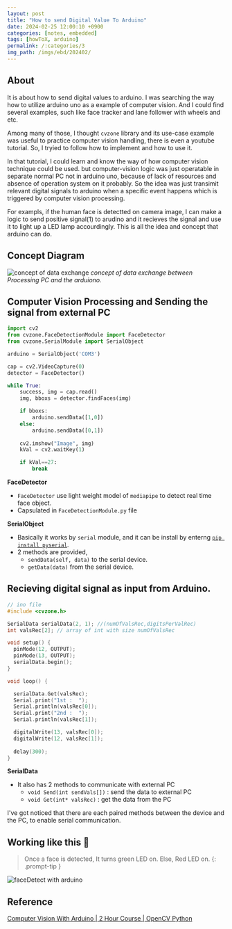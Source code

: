 ```yaml
---
layout: post
title: "How to send Digital Value To Arduino"
date: 2024-02-25 12:00:10 +0900
categories: [notes, embedded]
tags: [howToX, arduino]
permalink: /:categories/3
img_path: /imgs/ebd/202402/
---
```


## **About**
It is about how to send digital values to arduino. I was searching the way how to utilize arduino uno as a example of computer vision. And I could find several examples, such like face tracker and lane follower with wheels and etc. 

Among many of those, I thought `cvzone` library and its use-case example was useful to practice computer vision handling, there is even a youtube tutorial. So, I tryied to follow how to implement and how to use it. 

In that tutorial, I could learn and know the way of how computer vision technique could be used. but computer-vision logic was just operatable in separate normal PC not in arduino uno, because of lack of resources and absence of operation system on it probably. So the idea was just transimit relevant digital signals to arduino  when a specific event happens which is triggered by computer vision processing.

For exampls, if the human face is detectted on camera image, I can make a logic to send positive signal(1) to arudino and it recieves the signal and use it to light up a LED lamp accourdingly. This is all the idea and concept that arduino can do.

## **Concept Diagram**
![concept of data exchange](data-exchange.png)
_concept of data exchange between Processing PC and the arduiono._


## **Computer Vision Processing and Sending the signal from external PC**

```python
import cv2
from cvzone.FaceDetectionModule import FaceDetector
from cvzone.SerialModule import SerialObject

arduino = SerialObject('COM3')

cap = cv2.VideoCapture(0)
detector = FaceDetector()

while True:
    success, img = cap.read()
    img, bboxs = detector.findFaces(img)

    if bboxs:
        arduino.sendData([1,0])
    else:
        arduino.sendData([0,1])
    
    cv2.imshow("Image", img)
    kVal = cv2.waitKey(1)

    if kVal==27:
        break

```
**FaceDetector**
- `FaceDetector` use light weight model of `mediapipe` to detect real time face object.
-  Capsulated in `FaceDetectionModule.py` file

**SerialObject**
- Basically it works by `serial` module, and it can be install by enterng [`pip install pyserial`](https://pyserial.readthedocs.io/en/latest/index.html).
- 2 methods are provided, 
  - `sendData(self, data)` to the serial device.
  - `getData(data)` from the serial device.


## **Recieving digital signal as input from Arduino.**

```c
// ino file
#include <cvzone.h>

SerialData serialData(2, 1); //(numOfValsRec,digitsPerValRec)
int valsRec[2]; // array of int with size numOfValsRec 

void setup() {
  pinMode(12, OUTPUT);
  pinMode(13, OUTPUT);
  serialData.begin();
}

void loop() {

  serialData.Get(valsRec);
  Serial.print("1st :  ");
  Serial.println(valsRec[0]);
  Serial.print("2nd :  ");
  Serial.println(valsRec[1]);

  digitalWrite(13, valsRec[0]);
  digitalWrite(12, valsRec[1]);
  
  delay(300);
}
```
**SerialData**
- It also has 2 methods to communicate with external PC
    - `void Send(int sendVals[])` : send the data to external PC
    - `void Get(int* valsRec)` : get the data from the PC

I've got noticed that there are each paired methods between the device and the PC, to enable serial communication.

## **Working like this 🚀**

>Once a face is detected, It turns green LED on. Else, Red LED on.
{: .prompt-tip }

![faceDetect with arduino](face-Detect-with-arduino.gif)


## **Reference**
[Computer Vision With Arduino | 2 Hour Course | OpenCV Python](https://youtu.be/mfiRJ1qgToc?si=7wzN8Gc_ffSY-miZ)